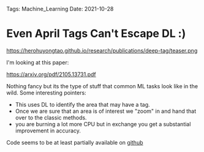 Tags: Machine_Learning
Date: 2021-10-28			
			
# Even April Tags Can't Escape DL :) 

https://herohuyongtao.github.io/research/publications/deep-tag/teaser.png

I'm looking at this paper: 

https://arxiv.org/pdf/2105.13731.pdf

Nothing fancy but its the type of stuff that common ML tasks look like in the wild. Some interesting pointers: 
- This uses DL to identify the area that may have a tag. 
- Once we are sure that an area is of interest we "zoom" in and hand that over to the classic methods. 
- you are burning a lot more CPU but in exchange you get a substantial improvement in accuracy. 

Code seems to be at least partially available on [github](https://github.com/herohuyongtao/deeptag-pytorch)

